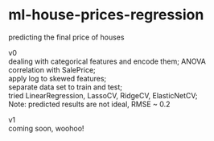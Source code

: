 # ml-house-prices-regression

predicting the final price of houses </br>

v0 </br>
dealing with categorical features and encode them; ANOVA </br>
correlation with SalePrice; </br>
apply log to skewed features; </br>
separate data set to train and test; </br>
tried LinearRegression, LassoCV, RidgeCV, ElasticNetCV; </br>
Note: predicted results are not ideal, RMSE ~ 0.2 </br>

v1 </br>
coming soon, woohoo!